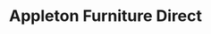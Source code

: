 ---
title: "Appleton Furniture Direct"
url: /appleton/appleton-furniture-direct/
shop: furniture
---